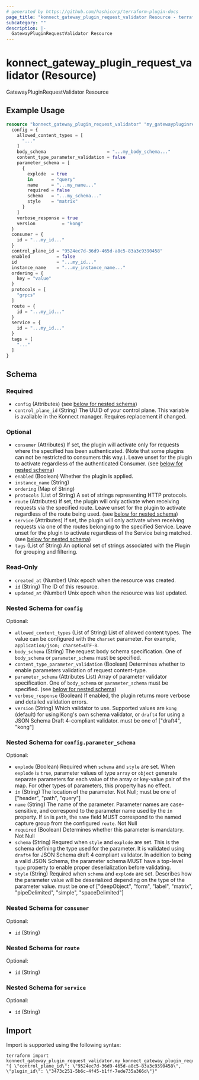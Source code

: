```yaml
---
# generated by https://github.com/hashicorp/terraform-plugin-docs
page_title: "konnect_gateway_plugin_request_validator Resource - terraform-provider-konnect"
subcategory: ""
description: |-
  GatewayPluginRequestValidator Resource
---
```


# konnect_gateway_plugin_request_validator (Resource)

GatewayPluginRequestValidator Resource

## Example Usage

```terraform
resource "konnect_gateway_plugin_request_validator" "my_gatewaypluginrequestvalidator" {
  config = {
    allowed_content_types = [
      "..."
    ]
    body_schema                       = "...my_body_schema..."
    content_type_parameter_validation = false
    parameter_schema = [
      {
        explode  = true
        in       = "query"
        name     = "...my_name..."
        required = false
        schema   = "...my_schema..."
        style    = "matrix"
      }
    ]
    verbose_response = true
    version          = "kong"
  }
  consumer = {
    id = "...my_id..."
  }
  control_plane_id = "9524ec7d-36d9-465d-a8c5-83a3c9390458"
  enabled          = false
  id               = "...my_id..."
  instance_name    = "...my_instance_name..."
  ordering = {
    key = "value"
  }
  protocols = [
    "grpcs"
  ]
  route = {
    id = "...my_id..."
  }
  service = {
    id = "...my_id..."
  }
  tags = [
    "..."
  ]
}
```

<!-- schema generated by tfplugindocs -->
## Schema

### Required

- `config` (Attributes) (see [below for nested schema](#nestedatt--config))
- `control_plane_id` (String) The UUID of your control plane. This variable is available in the Konnect manager. Requires replacement if changed.

### Optional

- `consumer` (Attributes) If set, the plugin will activate only for requests where the specified has been authenticated. (Note that some plugins can not be restricted to consumers this way.). Leave unset for the plugin to activate regardless of the authenticated Consumer. (see [below for nested schema](#nestedatt--consumer))
- `enabled` (Boolean) Whether the plugin is applied.
- `instance_name` (String)
- `ordering` (Map of String)
- `protocols` (List of String) A set of strings representing HTTP protocols.
- `route` (Attributes) If set, the plugin will only activate when receiving requests via the specified route. Leave unset for the plugin to activate regardless of the route being used. (see [below for nested schema](#nestedatt--route))
- `service` (Attributes) If set, the plugin will only activate when receiving requests via one of the routes belonging to the specified Service. Leave unset for the plugin to activate regardless of the Service being matched. (see [below for nested schema](#nestedatt--service))
- `tags` (List of String) An optional set of strings associated with the Plugin for grouping and filtering.

### Read-Only

- `created_at` (Number) Unix epoch when the resource was created.
- `id` (String) The ID of this resource.
- `updated_at` (Number) Unix epoch when the resource was last updated.

<a id="nestedatt--config"></a>
### Nested Schema for `config`

Optional:

- `allowed_content_types` (List of String) List of allowed content types. The value can be configured with the `charset` parameter. For example, `application/json; charset=UTF-8`.
- `body_schema` (String) The request body schema specification. One of `body_schema` or `parameter_schema` must be specified.
- `content_type_parameter_validation` (Boolean) Determines whether to enable parameters validation of request content-type.
- `parameter_schema` (Attributes List) Array of parameter validator specification. One of `body_schema` or `parameter_schema` must be specified. (see [below for nested schema](#nestedatt--config--parameter_schema))
- `verbose_response` (Boolean) If enabled, the plugin returns more verbose and detailed validation errors.
- `version` (String) Which validator to use. Supported values are `kong` (default) for using Kong's own schema validator, or `draft4` for using a JSON Schema Draft 4-compliant validator. must be one of ["draft4", "kong"]

<a id="nestedatt--config--parameter_schema"></a>
### Nested Schema for `config.parameter_schema`

Optional:

- `explode` (Boolean) Required when `schema` and `style` are set. When `explode` is `true`, parameter values of type `array` or `object` generate separate parameters for each value of the array or key-value pair of the map. For other types of parameters, this property has no effect.
- `in` (String) The location of the parameter. Not Null; must be one of ["header", "path", "query"]
- `name` (String) The name of the parameter. Parameter names are case-sensitive, and correspond to the parameter name used by the `in` property. If `in` is `path`, the `name` field MUST correspond to the named capture group from the configured `route`. Not Null
- `required` (Boolean) Determines whether this parameter is mandatory. Not Null
- `schema` (String) Requred when `style` and `explode` are set. This is the schema defining the type used for the parameter. It is validated using `draft4` for JSON Schema draft 4 compliant validator. In addition to being a valid JSON Schema, the parameter schema MUST have a top-level `type` property to enable proper deserialization before validating.
- `style` (String) Required when `schema` and `explode` are set. Describes how the parameter value will be deserialized depending on the type of the parameter value. must be one of ["deepObject", "form", "label", "matrix", "pipeDelimited", "simple", "spaceDelimited"]



<a id="nestedatt--consumer"></a>
### Nested Schema for `consumer`

Optional:

- `id` (String)


<a id="nestedatt--route"></a>
### Nested Schema for `route`

Optional:

- `id` (String)


<a id="nestedatt--service"></a>
### Nested Schema for `service`

Optional:

- `id` (String)

## Import

Import is supported using the following syntax:

```shell
terraform import konnect_gateway_plugin_request_validator.my_konnect_gateway_plugin_request_validator "{ \"control_plane_id\": \"9524ec7d-36d9-465d-a8c5-83a3c9390458\",  \"plugin_id\": \"3473c251-5b6c-4f45-b1ff-7ede735a366d\"}"
```
